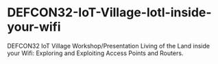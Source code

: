 # DEFCON32-IoT-Village-lotl-inside-your-wifi
DEFCON32 IoT Village Workshop/Presentation Living of the Land inside your Wifi: Exploring and Exploiting Access Points and Routers.
